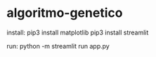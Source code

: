 # algoritmo-genetico

install: 
pip3 install matplotlib
pip3 install streamlit

run: python -m streamlit run app.py
